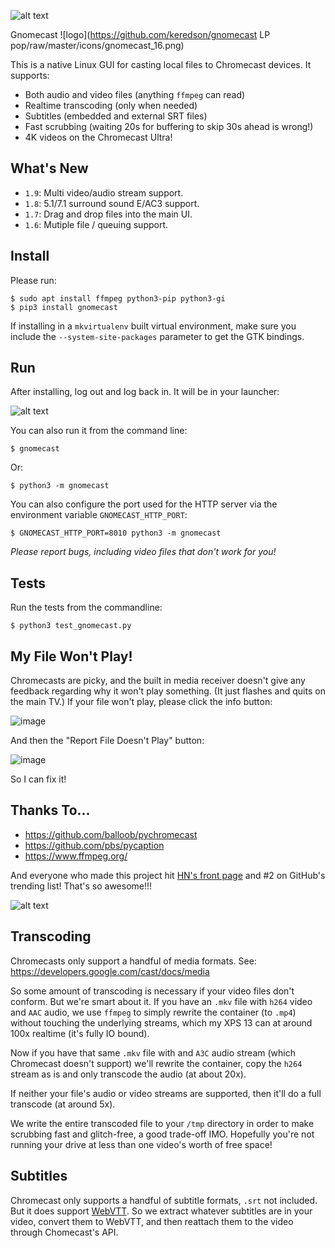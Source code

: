 ![alt text](https://raw.githubusercontent.com/keredson/gnomecast/master/screenshot.png)

Gnomecast ![logo](https://github.com/keredson/gnomecast LP pop/raw/master/icons/gnomecast_16.png)


This is a native Linux GUI for casting local files to Chromecast devices.  It supports:

- Both audio and video files (anything `ffmpeg` can read)
- Realtime transcoding (only when needed)
- Subtitles (embedded and external SRT files)
- Fast scrubbing (waiting 20s for buffering to skip 30s ahead is wrong!)
- 4K videos on the Chromecast Ultra!

What's New
----------

* `1.9`: Multi video/audio stream support.
* `1.8`: 5.1/7.1 surround sound E/AC3 support.
* `1.7`: Drag and drop files into the main UI.
* `1.6`: Mutiple file / queuing support.

Install
-------
Please run:

```
$ sudo apt install ffmpeg python3-pip python3-gi
$ pip3 install gnomecast
```

If installing in a `mkvirtualenv` built virtual environment, make sure you include the `--system-site-packages` parameter to get the GTK bindings.

Run
---

After installing, log out and log back in.  It will be in your launcher:

![alt text](https://raw.githubusercontent.com/keredson/gnomecast/master/launcher.png)

You can also run it from the command line:

```
$ gnomecast
```

Or:

```
$ python3 -m gnomecast
```

You can also configure the port used for the HTTP server via the environment variable `GNOMECAST_HTTP_PORT`:

```
$ GNOMECAST_HTTP_PORT=8010 python3 -m gnomecast
```

*Please report bugs, including video files that don't work for you!*

Tests
-----

Run the tests from the commandline:
```
$ python3 test_gnomecast.py
```

My File Won't Play!
-------------------

Chromecasts are picky, and the built in media receiver doesn't give any feedback regarding why it won't play something.  (It just flashes and quits on the main TV.)  If your file won't play, please click the info button:

![image](https://user-images.githubusercontent.com/2049665/66446007-978b5780-e9fd-11e9-87cc-c01f07c67271.png)

And then the "Report File Doesn't Play" button:

![image](https://user-images.githubusercontent.com/2049665/66446040-b12c9f00-e9fd-11e9-8acf-b3bc0d28c971.png)

So I can fix it!

Thanks To...
------------

- https://github.com/balloob/pychromecast
- https://github.com/pbs/pycaption
- https://www.ffmpeg.org/

And everyone who made this project hit [HN's front page](https://news.ycombinator.com/item?id=16386173) and #2 on GitHub's trending list!  That's so awesome!!!

![alt text](https://raw.githubusercontent.com/keredson/gnomecast/master/trending.png)


Transcoding
-----------
Chromecasts only support a handful of media formats.  See: https://developers.google.com/cast/docs/media

So some amount of transcoding is necessary if your video files don't conform.  But we're smart about it.  If you have an `.mkv` file with `h264` video and `AAC` audio, we use `ffmpeg` to simply rewrite the container (to `.mp4`) without touching the underlying streams, which my XPS 13 can at around 100x realtime (it's fully IO bound).

Now if you have that same `.mkv` file with and `A3C` audio stream (which Chromecast doesn't support) we'll rewrite the container, copy the `h264` stream as is and only transcode the audio (at about 20x).

If neither your file's audio or video streams are supported, then it'll do a full transcode (at around 5x).

We write the entire transcoded file to your `/tmp` directory in order to make scrubbing fast and glitch-free, a good trade-off IMO.  Hopefully you're not running your drive at less than one video's worth of free space!

Subtitles
---------
Chromecast only supports a handful of subtitle formats, `.srt` not included.  But it does support [WebVTT](https://w3c.github.io/webvtt/).  So we extract whatever subtitles are in your video, convert them to WebVTT, and then reattach them to the video through Chomecast's API.
